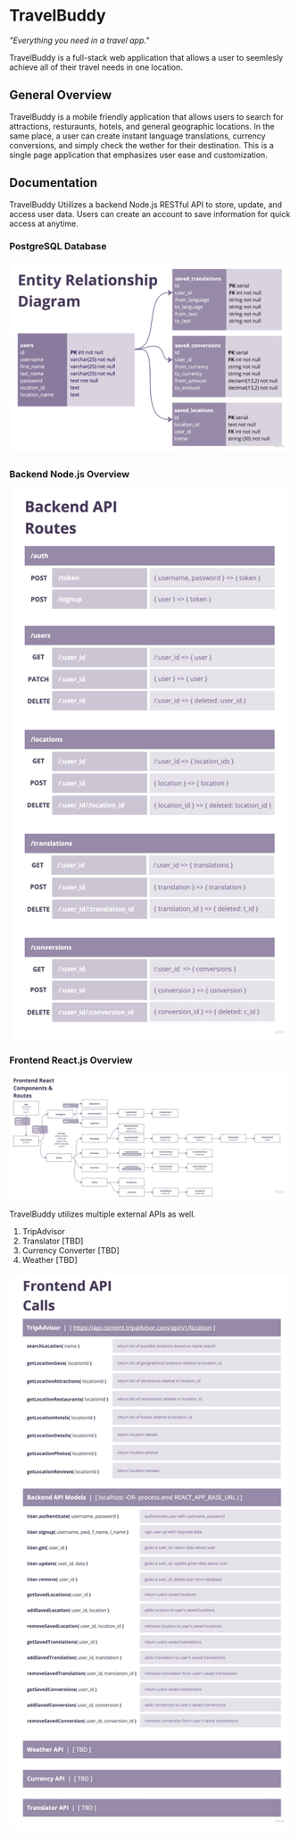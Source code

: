 # TravelBuddy

_"Everything you need in a travel app."_

TravelBuddy is a full-stack web application that allows a user to seemlesly achieve all of their travel needs in one location.

## General Overview

TravelBuddy is a mobile friendly application that allows users to search for attractions, resturaunts, hotels, and general geographic locations. In the same place, a user can create instant language translations, currency conversions, and simply check the wether for their destination. This is a single page application that emphasizes user ease and customization.

## Documentation

TravelBuddy Utiilizes a backend Node.js RESTful API to store, update, and access user data. Users can create an account to save information for quick access at anytime.

### PostgreSQL Database

![Entity Relationship Diagram](/documentaion/ERD.jpg)

### Backend Node.js Overview

![Node.js Routes Diagram](/documentaion/Node.jsRoutes.jpg)

### Frontend React.js Overview

![React.js Routes and Compnents Diagram](/documentaion/React.jsRoutesComponents.jpg)

TravelBuddy utilizes multiple external APIs as well.

1. TripAdvisor
2. Translator [TBD]
3. Currency Converter [TBD]
4. Weather [TBD]

![React.js API Calls list](/documentaion/React.jsAPICalls.jpg)
